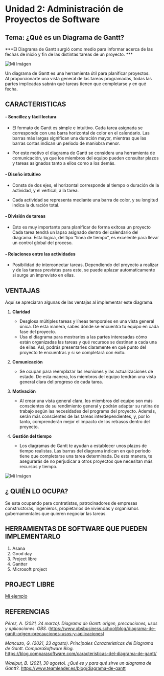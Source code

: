 # Unidad 2: Administración de Proyectos de Software
## **Tema: ¿Qué es un Diagrama de Gantt?**  

***El Diagrama de Gantt surgió como medio para informar acerca de las fechas de inicio y fin de las distintas tareas de un proyecto.  ***    

![Mi Imágen](/archivos/individual/act3/orden.jpeg) 

Un diagrama de Gantt es una herramienta útil para planificar proyectos.   
Al proporcionarte una vista general de las tareas programadas, todas las partes implicadas sabrán qué tareas tienen que completarse y en qué fecha.

## **CARACTERISTICAS**  
#### - Sencillez y fácil lectura  

 * El formato de Gantt es simple e intuitivo. Cada tarea asignada se corresponde con una barra horizontal de color en el calendario. Las barras más largas significan una duración mayor, mientras que las barras cortas indican un periodo de maniobra menor.

 * Por este motivo el diagrama de Gantt se considera una herramienta de comunicación, ya que los miembros del equipo pueden consultar plazos y tareas asignados tanto a ellos como a los demás. 

#### - Diseño intuitivo

 * Consta de dos ejes, el horizontal corresponde al tiempo o duración de la actividad, y el vertical, a la tarea.  

 * Cada actividad se representa mediante una barra de color, y su longitud indica la duración total. 

#### - División de tareas

 * Esto es muy importante para planificar de forma exitosa un proyecto Cada tarea tendrá un lapso asignado dentro del calendario del diagrama. Esta lógica, del tipo “línea de tiempo”, es excelente para llevar un control global del proceso.


#### - Relaciones entre las actividades

 * Posibilidad de interconectar tareas. Dependiendo del proyecto a realizar y de las tareas previstas para este, se puede aplazar automaticamente si surge un imprevisto en ellas.

## **VENTAJAS**  

Aquí se apreciaran algunas de las ventajas al implementar este diagrama.  

1. **Claridad**
    + Desglosa múltiples tareas y líneas temporales en una vista general única. De esta manera, sabes dónde se encuentra tu equipo en cada fase del proyecto. 
    + Usa el diagrama para mostrarles a las partes interesadas cómo están organizadas las tareas y qué recursos se destinan a cada una de ellas. Así, podrás presentarles claramente en qué punto del proyecto te encuentras y si se completará con éxito.
2.  **Comunicación**
    + Se ocupan para reemplazar las reuniones y las actualizaciones de estado. De esta manera, los miembros del equipo tendrán una vista general clara del progreso de cada tarea.  
3. **Motivación**
    + Al crear una vista general clara, los miembros del equipo son más conscientes de su rendimiento general y podrán adaptar su rutina de trabajo según las necesidades del programa del proyecto. Además, serán más conscientes de las tareas interdependientes, y, por lo tanto, comprenderán mejor el impacto de los retrasos dentro del proyecto.  

3. **Gestión del tiempo** 
    + Los diagramas de Gantt te ayudan a establecer unos plazos de tiempo realistas. Las barras del diagrama indican en qué periodo tiene que completarse una tarea determinada. De esta manera, te asegurarás de no perjudicar a otros proyectos que necesitan más recursos y tiempo.  

![Mi Imágen](/archivos/individual/act3/compu.jpeg) 

## **¿ QUIÉN LO OCUPA?**   
Se esta ocupando para  contratistas, patrocinadores de empresas constructoras, ingenieros, propietarios de viviendas y organismos gubernamentales que quieren negociar las tareas. 

## **HERRAMIENTAS DE SOFTWARE QUE PUEDEN IMPLEMENTARLO** 

1. Asana
2. Good day
3. Project libre
4. Gantter
5. Microsoft project

## **PROJECT LIBRE** 

[Mi ejemplo](http://127.0.0.1:8001/individual/ejemplo3/ "Diagrama de Gannt")

## **REFERENCIAS** 
*Pérez, A. (2021, 24 marzo). Diagrama de Gantt: origen, precauciones, usos y aplicaciones. OBS.* (https://www.obsbusiness.school/blog/diagrama-de-gantt-origen-precauciones-usos-y-aplicaciones)  


*Mancuzo, G. (2021, 23 agosto). Principales Características del Diagrama de Gantt. ComparaSoftware Blog.* https://blog.comparasoftware.com/caracteristicas-del-diagrama-de-gantt/

*Waelput, B. (2021, 30 agosto). ¿Qué es y para qué sirve un diagrama de Gantt?.* https://www.teamleader.es/blog/diagrama-de-gantt
